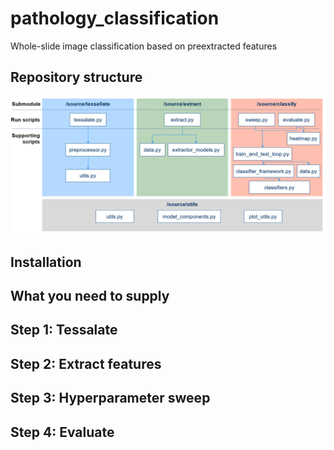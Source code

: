 # pathology_classification
Whole-slide image classification based on preextracted features


## Repository structure
![Repository structure](repository_structure.png)

## Installation

## What you need to supply

## Step 1: Tessalate

## Step 2: Extract features

## Step 3: Hyperparameter sweep

## Step 4: Evaluate
